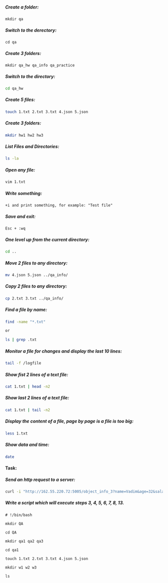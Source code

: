 ##### Create a folder:
```fish
mkdir qa
```
##### Switch to the derectory:
```fish
cd qa
```
##### Create 3 folders:
```fish
mkdir qa_hw qa_info qa_practice
```
##### Switch to the directory:
```bash
cd qa_hw
```
##### Create 5 files:
```bash
touch 1.txt 2.txt 3.txt 4.json 5.json
```
##### Create 3 folders:
```bash
mkdir hw1 hw2 hw3
```
##### List Files and Directories:
```bash
ls -la
```
##### Open any file:
```bash
vim 1.txt
```
##### Write something:
```
+i and print something, for example: "Test file"
```
##### Save and exit:
```
Esc + :wq
```
##### One level up from the current directory:
```bash
cd ..
```
##### Move 2 files to any directory:
```bash
mv 4.json 5.json ../qa_info/
```
##### Copy 2 files to any directory:
```bash
cp 2.txt 3.txt ../qa_info/
```
##### Find a file by name:
```bash
find -name "*.txt"

or

ls | grep .txt
```
##### Monitor a file for changes and display the last 10 lines:
```bash
tail -f /logfile
```
##### Show fist 2 lines of a text file:
```bash
cat 1.txt | head -n2
```
##### Show last 2 lines of a text file:
```bash
cat 1.txt | tail -n2
```
##### Display the content of a file, page by page is a file is too big:
```bash
less 1.txt
```
##### Show data and time:
```bash
date
```
#### Task:

##### Send an http request to a server:
```bash
curl -i "http://162.55.220.72:5005/object_info_3?name=Vadim&age=32&salary=1000"
```
##### Write a script which will execute steps 3, 4, 5, 6, 7, 8, 13.

~~~fish
# !/bin/bash

mkdir QA

cd QA

mkdir qa1 qa2 qa3

cd qa1

touch 1.txt 2.txt 3.txt 4.json 5.json

mkdir w1 w2 w3

ls
~~~
